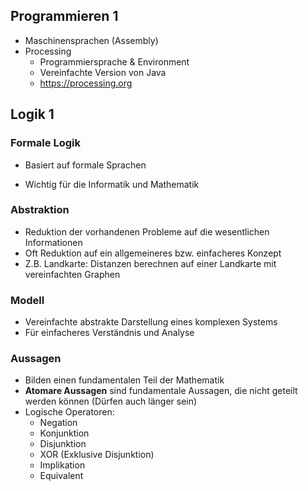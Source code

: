 ## Programmieren 1

- Maschinensprachen (Assembly)
- Processing
	- Programmiersprache & Environment
	- Vereinfachte Version von Java
	- https://processing.org
## Logik 1

### Formale Logik

- Basiert auf formale Sprachen

- Wichtig für die Informatik und Mathematik
### Abstraktion

- Reduktion der vorhandenen Probleme auf die wesentlichen Informationen
- Oft Reduktion auf ein allgemeineres bzw. einfacheres Konzept
- Z.B. Landkarte: Distanzen berechnen auf einer Landkarte mit vereinfachten Graphen
### Modell

- Vereinfachte abstrakte Darstellung eines komplexen Systems 
- Für einfacheres Verständnis und Analyse
### Aussagen

- Bilden einen fundamentalen Teil der Mathematik
- **Atomare Aussagen** sind fundamentale Aussagen, die nicht geteilt werden können (Dürfen auch länger sein)
- Logische Operatoren:
	- Negation
	- Konjunktion
	- Disjunktion
	- XOR (Exklusive Disjunktion)
	- Implikation
	- Equivalent
